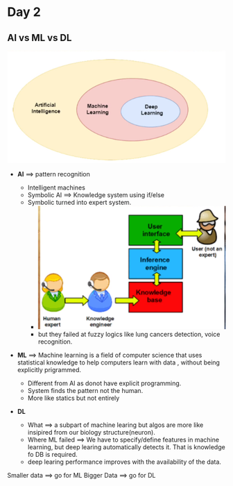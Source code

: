 # Day 2

## AI vs ML vs DL

 !["None"](./001.1.png)

- **AI** ==> pattern recognition
  - Intelligent machines
  - Symbolic AI ==> Knowledge system using if/else
  - Symbolic turned into expert system.
    - !["Expert system"](./001.expert.png)
    - but they failed at fuzzy logics like lung cancers detection, voice recognition.
- **ML** ==> Machine learning is a field of computer science that uses statistical knowledge to help computers learn with data , without being explicitly prigrammed.
  - Different from AI as donot have explicit programming.
  - System finds the pattern not the human.
  - More like  statics but not entirely

- **DL**
  - What ==> a subpart of machine learing but algos are more like insipired from  our biology structure(neuron).
  - Where ML failed ==> We have to specify/define features in machine learning, but deep learing automatically detects it. That is knowledge fo DB is required.
  - deep learing performance improves with the availability of the data.

Smaller data ==> go for ML
Bigger Data ==> go for DL
